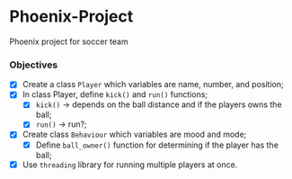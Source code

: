 # Phoenix-Project
Phoenix project for soccer team

### Objectives
- [x] Create a class ```Player``` which variables are name, number, and position;
- [x] In class Player, define ```kick()``` and ```run()``` functions;
  - [x] ```kick()``` -> depends on the ball distance and if the players owns the ball;
  - [x] ```run()``` -> run?;
- [x] Create class ```Behaviour``` which variables are mood and mode;
  - [x] Define ```ball_owner()``` function for determining if the player has the ball;
- [x] Use ```threading``` library for running multiple players at once.
